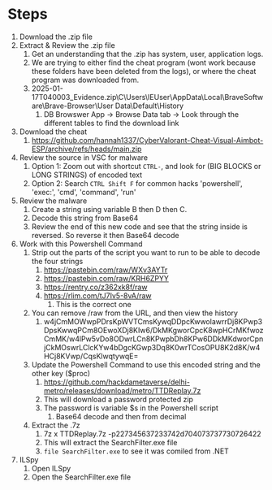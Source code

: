 # Steps
1. Download the .zip file
2. Extract & Review the .zip file
   1. Get an understanding that the .zip has system, user, application logs.
   2. We are trying to either find the cheat program (wont work because these folders have been deleted from the logs), or where the cheat program was downloaded from.
   3. 2025-01-17T040003_Evidence.zip\C\Users\IEUser\AppData\Local\BraveSoftware\Brave-Browser\User Data\Default\History
      1. DB Browswer App -> Browse Data tab -> Look through the different tables to find the download link
3. Download the cheat
   1. https://github.com/hannah1337/CyberValorant-Cheat-Visual-Aimbot-ESP/archive/refs/heads/main.zip
4. Review the source in VSC for malware
   1. Option 1: Zoom out with shortcut `CTRL-`, and look for (BIG BLOCKS or LONG STRINGS) of encoded text
   2. Option 2: Search `CTRL Shift F` for common hacks 'powershell', 'exec:', 'cmd', 'command', 'run'
5. Review the malware
   1. Create a string using variable B then D then C.
   2. Decode this string from Base64
   3. Review the end of this new code and see that the string inside is reversed. So reverse it then Base64 decode
6. Work with this Powershell Command
   1. Strip out the parts of the script you want to run to be able to decode the four strings
      1. https://pastebin.com/raw/WXv3AYTr
      2. https://pastebin.com/raw/KRH6ZPYY
      4. https://rentry.co/z362xk8f/raw
      5. https://rlim.com/tJ7Iv5-8vA/raw
         1. This is the correct one
   2. You can remove /raw from the URL, and then view the history
      1. w4jCmMOWwpPDrsKpWVTCmsKywqDDpcKwwolawrrDj8KPwp3DpsKwwqPCm8OEwoXDj8KIw6/DkMKgworCpcK8wpHCrMKfwozCmMK/w4lPw5vDo8ODwrLCn8KPwpbDh8KPw6DDkMKdworCpnjCkMOswrLClcKYw4bDgcKGwp3Dq8K0wrTCosOPU8K2d8K/w4HCj8KVwp/CqsKlwqtywqE=
   3. Update the Powershell Command to use this encoded string and the other key ($proc)
      1. https://github.com/hackdametaverse/delhi-metro/releases/download/metro/TTDReplay.7z
      2. This will download a password protected zip
      3. The password is variable $s in the Powershell script
         1. Base64 decode and then from decimal
   4. Extract the .7z
      1. 7z x TTDReplay.7z -p227345637233742d704073737730726422
      2. This will extract the SearchFilter.exe file
      3. `file SearchFilter.exe` to see it was comiled from .NET
7. ILSpy
   1. Open ILSpy
   2. Open the SearchFilter.exe file